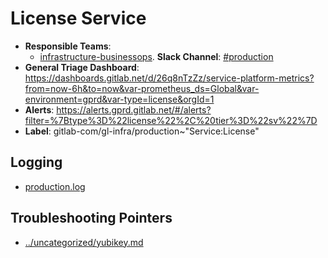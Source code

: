 <!-- MARKER: do not edit this section directly. Edit services/service-catalog.yml then run scripts/generate-docs -->
#  License Service

* **Responsible Teams**:
  * [infrastructure-businessops](https://about.gitlab.com/handbook/engineering/infrastructure/team/reliability/). **Slack Channel**: [#production](https://gitlab.slack.com/archives/production)
* **General Triage Dashboard**: https://dashboards.gitlab.net/d/26q8nTzZz/service-platform-metrics?from=now-6h&to=now&var-prometheus_ds=Global&var-environment=gprd&var-type=license&orgId=1
* **Alerts**: https://alerts.gprd.gitlab.net/#/alerts?filter=%7Btype%3D%22license%22%2C%20tier%3D%22sv%22%7D
* **Label**: gitlab-com/gl-infra/production~"Service:License"

## Logging

* [production.log](/home/gitlab-license/license-gitlab-com/log/)

## Troubleshooting Pointers

* [../uncategorized/yubikey.md](../uncategorized/yubikey.md)
<!-- END_MARKER -->
